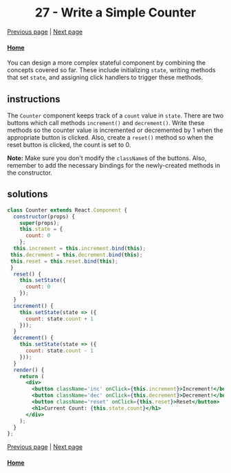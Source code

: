 # <center>27 - Write a Simple Counter</center>

[Previous page](26-use-state-to-toggle-an-element.md) | [Next page](28-create-a-controlled-input.md)

#### [Home](https://github.com/beatlesm/beatlesm/tree/main/curriculum/challenges/03-front-end-development-libraries/react)


You can design a more complex stateful component by combining the concepts covered so far. These include initializing `state`, writing methods that set `state`, and assigning click handlers to trigger these methods.

## instructions 

The `Counter` component keeps track of a `count` value in `state`. There are two buttons which call methods `increment()` and `decrement()`. Write these methods so the counter value is incremented or decremented by 1 when the appropriate button is clicked. Also, create a `reset()` method so when the reset button is clicked, the count is set to 0.

**Note:** Make sure you don't modify the `className`s of the buttons. Also, remember to add the necessary bindings for the newly-created methods in the constructor.

## solutions 

```jsx
class Counter extends React.Component {
  constructor(props) {
    super(props);
    this.state = {
      count: 0
    };
  this.increment = this.increment.bind(this);
 this.decrement = this.decrement.bind(this);
 this.reset = this.reset.bind(this);
 }
  reset() {
    this.setState({
      count: 0
    });
  }
  increment() {
    this.setState(state => ({
      count: state.count + 1
    }));
  }
  decrement() {
    this.setState(state => ({
      count: state.count - 1
    }));
  }
  render() {
    return (
      <div>
        <button className='inc' onClick={this.increment}>Increment!</button>
        <button className='dec' onClick={this.decrement}>Decrement!</button>
        <button className='reset' onClick={this.reset}>Reset</button>
        <h1>Current Count: {this.state.count}</h1>
      </div>
    );
  }
};
```

[Previous page](26-use-state-to-toggle-an-element.md) | [Next page](28-create-a-controlled-input.md)

#### [Home](https://github.com/beatlesm/beatlesm/tree/main/curriculum/challenges/03-front-end-development-libraries/react)